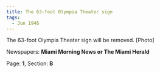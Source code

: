 ```yaml
---  
title: The 63-foot Olympia Theater sign  
tags:  
  - Jun 1946  
---  
```

  
The 63-foot Olympia Theater sign will be removed. [Photo]  
  
Newspapers: **Miami Morning News or The Miami Herald**  
  
Page: **1**, Section: **B** 
